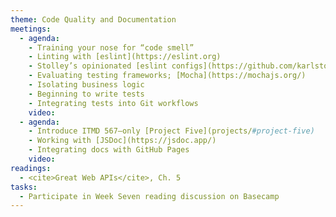 ```yaml
---
theme: Code Quality and Documentation
meetings:
  - agenda:
    - Training your nose for “code smell”
    - Linting with [eslint](https://eslint.org)
    - Stolley’s opinionated [eslint configs](https://github.com/karlstolley/eslint-config)
    - Evaluating testing frameworks; [Mocha](https://mochajs.org/)
    - Isolating business logic
    - Beginning to write tests
    - Integrating tests into Git workflows
    video:
  - agenda:
    - Introduce ITMD 567–only [Project Five](projects/#project-five)
    - Working with [JSDoc](https://jsdoc.app/)
    - Integrating docs with GitHub Pages
    video:
readings:
  - <cite>Great Web APIs</cite>, Ch. 5
tasks:
  - Participate in Week Seven reading discussion on Basecamp
---
```

